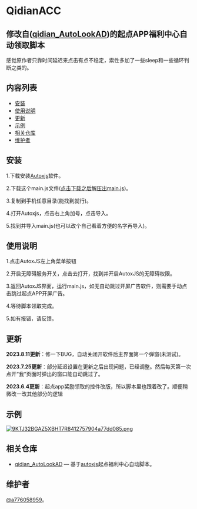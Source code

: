 
# QidianACC
## 修改自([qidian_AutoLookAD](https://github.com/pzx521521/qidian_AutoLookAD))的起点APP福利中心自动领取脚本

感觉原作者只靠时间延迟来点击有点不稳定，索性多加了一些sleep和一些循环判断之类的。

## 内容列表

- [安装](#安装)
- [使用说明](#使用说明)
- [更新](#更新)
- [示例](#示例)
- [相关仓库](#相关仓库)
- [维护者](#维护者)

## 安装

1.下载安装[Autoxjs](https://github.com/kkevsekk1/AutoX/)软件。

2.下载这个main.js文件([点击下载之后解压出main.js](https://github.com/a776058959/qidian_AutoLookAD/archive/refs/heads/master.zip))。

3.复制到手机任意目录(能找到就行)。

4.打开Autoxjs，点击右上角加号，点击导入。

5.找到并导入main.js(也可以改个自己看着方便的名字再导入)。


## 使用说明

1.点击AutoxJS左上角菜单按钮

2.开启无障碍服务开关，点击去打开，找到并开启AutoxJS的无障碍权限。

3.返回AutoxJS界面，运行main.js，如无自动跳过开屏广告软件，则需要手动点击跳过起点APP开屏广告。

4.等待脚本领取完成。

5.如有报错，请反馈。

## 更新
**2023.8.11更新**：修一下BUG，自动关闭开软件后主界面第一个弹窗(未测试)。

**2023.7.25更新**：部分延迟设置在更新之后出现问题，已经调整。然后每天第一次点开“我”页面时弹出的窗口能自动跳过了。

**2023.6.4更新**：起点app奖励领取的控件改版，所以脚本里也跟着改了。顺便稍微改一改其他部分的逻辑

## 示例

[![9KTJ32BGAZ5XBHT7R8412757904a77dd085.png](https://img.picgo.net/2023/07/25/9KTJ32BGAZ5XBHT7R8412757904a77dd085.png)](https://www.picgo.net/image/cCEwp)

## 相关仓库

- [qidian_AutoLookAD](https://github.com/pzx521521/qidian_AutoLookAD) — 基于[autoxjs](http://doc.autoxjs.com/)起点福利中心自动脚本。

## 维护者

[@a776058959](https://github.com/a776058959)。
